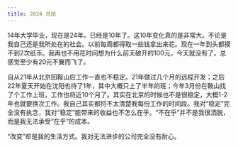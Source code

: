 ```yaml
---
title: 2024 总结
---
```


14年大学毕业，现在是24年。已经是10年了。这10年变化真的是非常大。不论是我自己还是我所处在的社会。以前每周都得取一些钱拿出来花。现在一年到头都摸不到2次纸币。我再也不用花时间想为什么前天破开的100元，今天就没有了。总感觉至少有20元不翼而飞了。

自从21年从北京回鞍山后工作一直也不稳定。21年做过几个月的远程开发；之后22年夏天开始在沈阳也待了1年，其中大概只上了半年的班；今年3月份在鞍山找了个工作上班，工作也将近10个月了。其实在北京的时候也不是很稳定，大概1-2年也就要换次工作。我自己其实都捋不太清楚我每份工作的时间段。我对“稳定”完全没有执念，我对“稳定”能带来的收益也不怎么在乎。“不在乎”并不是我很洒脱，而是我无法承受“在乎”的成本。 


“改变”却是我的生活方式。我对无法进步的公司完全没有耐心。
